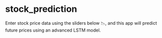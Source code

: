 # stock_prediction
Enter stock price data using the sliders below 📉, and this app will predict future prices using an advanced LSTM model.
